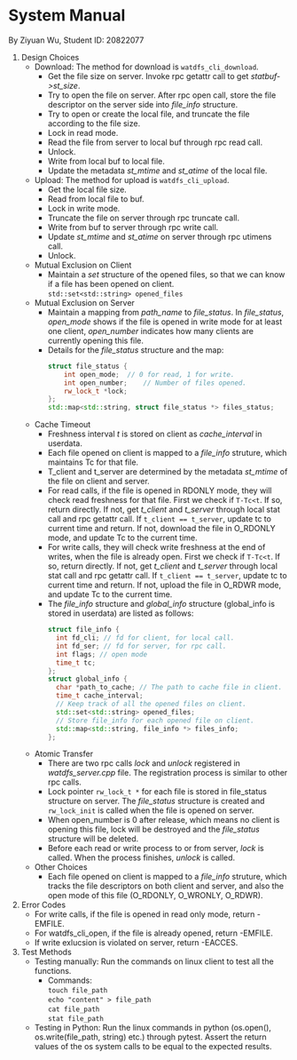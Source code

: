 # System Manual
By Ziyuan Wu, Student ID: 20822077

1. Design Choices
   - Download: The method for download is `watdfs_cli_download`.
     - Get the file size on server. Invoke rpc getattr call to get *statbuf->st_size*.
     - Try to open the file on server. After rpc open call, store the file descriptor on the server side into *file_info* structure.
     - Try to open or create the local file, and truncate the file according to the file size.
     - Lock in read mode.
     - Read the file from server to local buf through rpc read call.
     - Unlock.
     - Write from local buf to local file.
     - Update the metadata *st_mtime* and *st_atime* of the local file.
   - Upload: The method for upload is `watdfs_cli_upload`.
     - Get the local file size.
     - Read from local file to buf.
     - Lock in write mode.
     - Truncate the file on server through rpc truncate call.
     - Write from buf to server through rpc write call.
     - Update *st_mtime* and *st_atime* on server through rpc utimens call.
     - Unlock.
   - Mutual Exclusion on Client
     - Maintain a *set* structure of the opened files, so that we can know if a file has been opened on client. <br>`std::set<std::string> opened_files`
   - Mutual Exclusion on Server
     - Maintain a mapping from *path_name* to *file_status*. In *file_status*, *open_mode* shows if the file is opened in write mode for at least one client, *open_number* indicates how many clients are currently opening this file.
     - Details for the *file_status* structure and the map:
        ```c++
        struct file_status {
            int open_mode;  // 0 for read, 1 for write.
            int open_number;    // Number of files opened.
            rw_lock_t *lock;
        };
        std::map<std::string, struct file_status *> files_status;
        ```
   - Cache Timeout
     - Freshness interval *t* is stored on client as *cache_interval* in userdata.
     - Each file opened on client is mapped to a *file_info* struture, which maintains Tc for that file.
     - T_client and t_server are determined by the metadata *st_mtime* of the file on client and server.
     - For read calls, if the file is opened in RDONLY mode, they will check read freshness for that file. First we check if `T-Tc<t`. If so, return directly. If not, get *t_client* and *t_server* through local stat call and rpc getattr call. If `t_client == t_server`, update tc to current time and return. If not, download the file in O_RDONLY mode, and update Tc to the current time.
     - For write calls, they will check write freshness at the end of writes, when the file is already open. First we check if `T-Tc<t`. If so, return directly. If not, get *t_client* and *t_server* through local stat call and rpc getattr call. If `t_client == t_server`, update tc to current time and return. If not, upload the file in O_RDWR mode, and update Tc to the current time.
     - The *file_info* structure and *global_info* structure (global_info is stored in userdata) are listed as follows:
        ```c++
        struct file_info {
          int fd_cli; // fd for client, for local call.
          int fd_ser; // fd for server, for rpc call.
          int flags; // open mode
          time_t tc;
        };
        struct global_info {
          char *path_to_cache; // The path to cache file in client.
          time_t cache_interval;
          // Keep track of all the opened files on client.
          std::set<std::string> opened_files; 
          // Store file_info for each opened file on client.
          std::map<std::string, file_info *> files_info;
        };
        ```
   - Atomic Transfer
     - There are two rpc calls *lock* and *unlock* registered in *watdfs_server.cpp* file. The registration process is similar to other rpc calls.
     - Lock pointer `rw_lock_t *` for each file is stored in file_status structure on server. The *file_status* structure is created and `rw_lock_init` is called when the file is opened on server.
     - When open_number is 0 after release, which means no client is opening this file, lock will be destroyed and the *file_status* structure will be deleted.
     - Before each read or write process to or from server, *lock* is called. When the process finishes, *unlock* is called.
   - Other Choices
     - Each file opened on client is mapped to a *file_info* struture, which tracks the file descriptors on both client and server, and also the open mode of this file (O_RDONLY, O_WRONLY, O_RDWR).
2. Error Codes
   - For write calls, if the file is opened in read only mode, return -EMFILE.
   - For watdfs_cli_open, if the file is already opened, return -EMFILE.
   - If write exlucsion is violated on server, return -EACCES.
3. Test Methods
   - Testing manually: Run the commands on linux client to test all the functions.
     - Commands: <br>`touch file_path`<br> `echo "content" > file_path`<br> `cat file_path`<br> `stat file_path`
   - Testing in Python: Run the linux commands in python (os.open(), os.write(file_path, string) etc.) through pytest. Assert the return values of the os system calls to be equal to the expected results.
